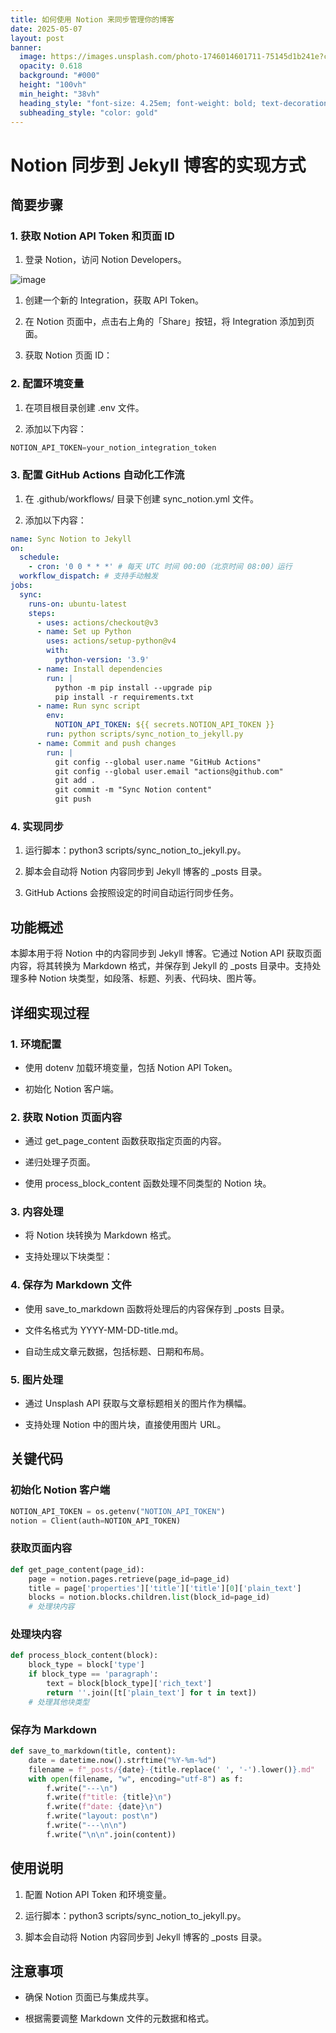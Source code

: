 ```yaml
---
title: 如何使用 Notion 来同步管理你的博客
date: 2025-05-07
layout: post
banner:
  image: https://images.unsplash.com/photo-1746014601711-75145d1b241e?crop=entropy&cs=tinysrgb&fit=max&fm=jpg&ixid=M3w2OTIwMzJ8MHwxfHJhbmRvbXx8fHx8fHx8fDE3NDY1OTE5MjZ8&ixlib=rb-4.1.0&q=80&w=1080
  opacity: 0.618
  background: "#000"
  height: "100vh"
  min_height: "38vh"
  heading_style: "font-size: 4.25em; font-weight: bold; text-decoration: underline"
  subheading_style: "color: gold"
---
```


# Notion 同步到 Jekyll 博客的实现方式

## 简要步骤

### 1. 获取 Notion API Token 和页面 ID

1. 登录 Notion，访问 Notion Developers。

![image](https://prod-files-secure.s3.us-west-2.amazonaws.com/a7a0cc5a-89b9-4cda-8686-1fba0ca52f40/d19c1afe-dea5-4312-9333-786b0ba83054/image.png?X-Amz-Algorithm=AWS4-HMAC-SHA256&X-Amz-Content-Sha256=UNSIGNED-PAYLOAD&X-Amz-Credential=ASIAZI2LB466QIU4YSTG%2F20250507%2Fus-west-2%2Fs3%2Faws4_request&X-Amz-Date=20250507T042526Z&X-Amz-Expires=3600&X-Amz-Security-Token=IQoJb3JpZ2luX2VjEKv%2F%2F%2F%2F%2F%2F%2F%2F%2F%2FwEaCXVzLXdlc3QtMiJHMEUCIQDEaqkM%2BK%2FojfKmB9T2%2B6hPjFncsPaUVQ%2FeVilloG0tSwIgThzgW6rTyvsDyPTqfocBbZ85nqaRCHcXGZ7SH5MR7%2Fcq%2FwMIVBAAGgw2Mzc0MjMxODM4MDUiDJsF9VMXOvoC1VDJwyrcA%2BuxytXiP1NJcymxiuAd4LURhNnbhcye%2BUnp%2F4fcwYdY7ZrelM5akwsN5R9WKIzyYIICNMyE6T1wcSOgY3ET3tQHOheQQwnJPrl1iQEIPQZnG5S60SgVnEYjIgLvBvSEDhOKqHRFrXE7%2BSh8MOK1IVbDJzg2n3RHpQ1dahaGbSApOhyA9JlVLxHOyonu6w81zgo%2FG6MLW8XQekmoEBYhBgMvzhviVaoYeUBUCyLq2WbV8fk9%2FiX0PVuhzE2v02T%2FbWA%2Bw1uZ3P16W6MJ679Pi7q4Qxx1VW4to9m7XBakvAK73Gtxy7N%2BbbL55fgAbzdmIQ3wDOTXd6c7Y%2Fvwd%2F8ST1ysRJKUBP76566AlIByDqAzXO6tBmerNsnNL2SQy%2Fr8wTIRzmWGKJNMvaPiZKL0E3vI00YiVyhSFM2609rQ8WpT%2FFJs7PXPxtslqpuijvRkTqw0PD6JcYAPU3SJfZU1PHOLSXmQHaW1wSDNMHRgjF8otlHMtt4VkjiTeyetE4nCfjNlM3Pt6x9JfMj9M7Msv2OLCtDRXpCcwHj9giayjXaSD7MTRDjn%2Bj6071%2BdHal4XFZ9HCKc4CYZDixFC4jAKj2AVtAA2rsPhg14neLRkfdLTxh8MqZBNqgqybaHMIeS68AGOqUB%2BKg7iNgOcI6DSdhAA11hl5i2qZHbRkcd%2FXWKbQgrw%2BlgOVgjoLQOVe5W28i3PTVsnGhhYdlEaSZkGvOKZoemA%2FeHfWgjK%2B3k5GZyfqg6c1qaETSdV6RWJpgvYksOeJhr9t37YTkY7Ft1Q62%2BJ2kyuWxC0e28ZAznx0DYL26cwMl3NHwsJMXth4OVPgDGQFEpvw3tue91BaCfUTfju2U6STEEixdn&X-Amz-Signature=7fb5293015ba718164a7d9ea2d4d99a8f31cde63c15c1c7e1b715333ce4badd0&X-Amz-SignedHeaders=host&x-id=GetObject)

1. 创建一个新的 Integration，获取 API Token。

1. 在 Notion 页面中，点击右上角的「Share」按钮，将 Integration 添加到页面。

1. 获取 Notion 页面 ID：


### 2. 配置环境变量

1. 在项目根目录创建 .env 文件。

1. 添加以下内容：

```javascript
NOTION_API_TOKEN=your_notion_integration_token
```

### 3. 配置 GitHub Actions 自动化工作流

1. 在 .github/workflows/ 目录下创建 sync_notion.yml 文件。

1. 添加以下内容：

```yaml
name: Sync Notion to Jekyll
on:
  schedule:
    - cron: '0 0 * * *' # 每天 UTC 时间 00:00（北京时间 08:00）运行
  workflow_dispatch: # 支持手动触发
jobs:
  sync:
    runs-on: ubuntu-latest
    steps:
      - uses: actions/checkout@v3
      - name: Set up Python
        uses: actions/setup-python@v4
        with:
          python-version: '3.9'
      - name: Install dependencies
        run: |
          python -m pip install --upgrade pip
          pip install -r requirements.txt
      - name: Run sync script
        env:
          NOTION_API_TOKEN: ${{ secrets.NOTION_API_TOKEN }}
        run: python scripts/sync_notion_to_jekyll.py
      - name: Commit and push changes
        run: |
          git config --global user.name "GitHub Actions"
          git config --global user.email "actions@github.com"
          git add .
          git commit -m "Sync Notion content"
          git push
```

### 4. 实现同步

1. 运行脚本：python3 scripts/sync_notion_to_jekyll.py。

1. 脚本会自动将 Notion 内容同步到 Jekyll 博客的 _posts 目录。

1. GitHub Actions 会按照设定的时间自动运行同步任务。

## 功能概述

本脚本用于将 Notion 中的内容同步到 Jekyll 博客。它通过 Notion API 获取页面内容，将其转换为 Markdown 格式，并保存到 Jekyll 的 _posts 目录中。支持处理多种 Notion 块类型，如段落、标题、列表、代码块、图片等。

## 详细实现过程

### 1. 环境配置

- 使用 dotenv 加载环境变量，包括 Notion API Token。

- 初始化 Notion 客户端。

### 2. 获取 Notion 页面内容

- 通过 get_page_content 函数获取指定页面的内容。

- 递归处理子页面。

- 使用 process_block_content 函数处理不同类型的 Notion 块。

### 3. 内容处理

- 将 Notion 块转换为 Markdown 格式。

- 支持处理以下块类型：


### 4. 保存为 Markdown 文件

- 使用 save_to_markdown 函数将处理后的内容保存到 _posts 目录。

- 文件名格式为 YYYY-MM-DD-title.md。

- 自动生成文章元数据，包括标题、日期和布局。

### 5. 图片处理

- 通过 Unsplash API 获取与文章标题相关的图片作为横幅。

- 支持处理 Notion 中的图片块，直接使用图片 URL。

## 关键代码

### 初始化 Notion 客户端

```python
NOTION_API_TOKEN = os.getenv("NOTION_API_TOKEN")
notion = Client(auth=NOTION_API_TOKEN)
```

### 获取页面内容

```python
def get_page_content(page_id):
    page = notion.pages.retrieve(page_id=page_id)
    title = page['properties']['title']['title'][0]['plain_text']
    blocks = notion.blocks.children.list(block_id=page_id)
    # 处理块内容
```

### 处理块内容

```python
def process_block_content(block):
    block_type = block['type']
    if block_type == 'paragraph':
        text = block[block_type]['rich_text']
        return ''.join([t['plain_text'] for t in text])
    # 处理其他块类型
```

### 保存为 Markdown

```python
def save_to_markdown(title, content):
    date = datetime.now().strftime("%Y-%m-%d")
    filename = f"_posts/{date}-{title.replace(' ', '-').lower()}.md"
    with open(filename, "w", encoding="utf-8") as f:
        f.write("---\n")
        f.write(f"title: {title}\n")
        f.write(f"date: {date}\n")
        f.write("layout: post\n")
        f.write("---\n\n")
        f.write("\n\n".join(content))
```

## 使用说明

1. 配置 Notion API Token 和环境变量。

1. 运行脚本：python3 scripts/sync_notion_to_jekyll.py。

1. 脚本会自动将 Notion 内容同步到 Jekyll 博客的 _posts 目录。

## 注意事项

- 确保 Notion 页面已与集成共享。

- 根据需要调整 Markdown 文件的元数据和格式。